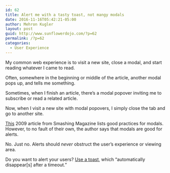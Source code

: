 ```yaml
---
id: 62
title: Alert me with a tasty toast, not mangy modals
date: 2016-11-16T05:42:21-05:00
author: Mehron Kugler
layout: post
guid: http://www.sunflowerdojo.com/?p=62
permalink: /?p=62
categories:
  - User Experience
---
```

My common web experience is to visit a new site, close a modal, and start reading whatever I came to read.

Often, somewhere in the beginning or middle of the article, another modal pops up, and tells me something.

Sometimes, when I finish an article, there&#8217;s a modal popover inviting me to subscribe or read a related article.

Now, when I visit a new site with modal popovers, I simply close the tab and go to another site.

<a href="https://www.smashingmagazine.com/2009/05/modal-windows-in-modern-web-design/" target="_blank">This</a> 2009 article from Smashing Magazine lists good practices for modals. However, to no fault of their own, the author says that modals are good for alerts.

No. Just no. Alerts should _never_ obstruct the user&#8217;s experience or viewing area.

Do you want to alert your users? <a href="https://developer.android.com/guide/topics/ui/notifiers/toasts.html" target="_blank">Use a toast</a>, which &#8220;automatically disappear[s] after a timeout.&#8221;